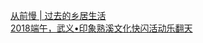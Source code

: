   
[从前慢 | 过去的乡居生活](http://www.dianyue.me/archives/928/7sckmhhud8757xc4/)  
[2018端午，武义•印象熟溪文化快闪活动乐翻天](http://www.dianyue.me/archives/490/evz2tw973nojzm6v/)